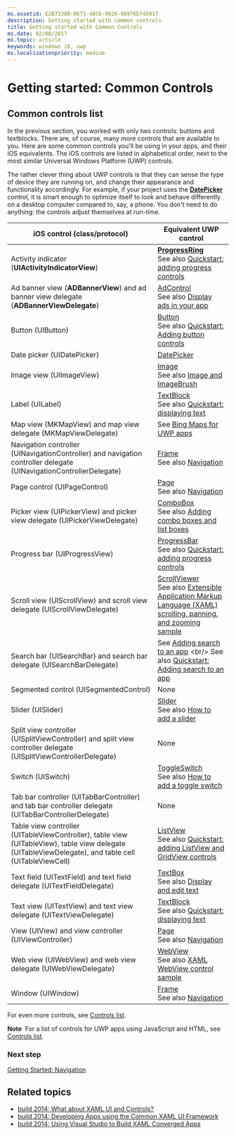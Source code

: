 ```yaml
---
ms.assetid: E2B73380-D673-48C6-9026-96976D745017
description: Getting started with common controls
title: Getting started with Common Controls
ms.date: 02/08/2017
ms.topic: article
keywords: windows 10, uwp
ms.localizationpriority: medium
---
```

# Getting started: Common Controls


## Common controls list

In the previous section, you worked with only two controls: buttons and textblocks. There are, of course, many more controls that are available to you. Here are some common controls you'll be using in your apps, and their iOS equivalents. The iOS controls are listed in alphabetical order, next to the most similar Universal Windows Platform (UWP) controls.

The rather clever thing about UWP controls is that they can sense the type of device they are running on, and change their appearance and functionality accordingly. For example, if your project uses the [**DatePicker**](https://docs.microsoft.com/previous-versions/windows/apps/br211681(v=win.10)) control, it is smart enough to optimize itself to look and behave differently on a desktop computer compared to, say, a phone. You don't need to do anything: the controls adjust themselves at run-time.

| iOS control (class/protocol) | Equivalent UWP control |
|------------------------------|--------------------------------------|
| Activity indicator (**UIActivityIndicatorView**) | [**ProgressRing**](https://docs.microsoft.com/uwp/api/Windows.UI.Xaml.Controls.ProgressRing) <br/> See also [Quickstart: adding progress controls](https://docs.microsoft.com/previous-versions/windows/apps/hh780651(v=win.10)) |
| Ad banner view (**ADBannerView**) and ad banner view delegate (**ADBannerViewDelegate**) | [AdControl](https://docs.microsoft.com/uwp/api/microsoft.advertising.winrt.ui.adcontrol) <br/> See also [Display ads in your app](../monetize/display-ads-in-your-app.md) |
| Button (UIButton) | [Button](https://docs.microsoft.com/uwp/api/Windows.UI.Xaml.Controls.Button) <br/> See also [Quickstart: Adding button controls](https://docs.microsoft.com/previous-versions/windows/apps/jj153346(v=win.10)) |
| Date picker (UIDatePicker) | [DatePicker](https://docs.microsoft.com/previous-versions/windows/apps/br211681(v=win.10)) |
| Image view (UIImageView) | [Image](https://docs.microsoft.com/uwp/api/Windows.UI.Xaml.Controls.Image) <br/> See also [Image and ImageBrush](https://docs.microsoft.com/windows/uwp/controls-and-patterns/images-imagebrushes) |
| Label (UILabel) | [TextBlock](https://docs.microsoft.com/uwp/api/Windows.UI.Xaml.Controls.TextBlock) <br/> See also [Quickstart: displaying text](https://docs.microsoft.com/previous-versions/windows/apps/hh700392(v=win.10)) |
| Map view (MKMapView) and map view delegate (MKMapViewDelegate) | See [Bing Maps for UWP apps](https://msdn.microsoft.com/library/hh846481) |
| Navigation controller (UINavigationController) and navigation controller delegate (UINavigationControllerDelegate) | [Frame](https://docs.microsoft.com/uwp/api/Windows.UI.Xaml.Controls.Frame) <br/> See also [Navigation](https://docs.microsoft.com/windows/uwp/layout/navigation-basics) |
| Page control (UIPageControl) | [Page](https://docs.microsoft.com/uwp/api/Windows.UI.Xaml.Controls.Page) <br/> See also [Navigation](https://docs.microsoft.com/windows/uwp/layout/navigation-basics) |
| Picker view (UIPickerView) and picker view delegate (UIPickerViewDelegate) | [ComboBox](https://docs.microsoft.com/uwp/api/Windows.UI.Xaml.Controls.ComboBox) <br/> See also [Adding combo boxes and list boxes](https://docs.microsoft.com/previous-versions/windows/apps/hh780616(v=win.10)) |
| Progress bar (UIProgressView) | [ProgressBar](https://docs.microsoft.com/uwp/api/Windows.UI.Xaml.Controls.ProgressBar) <br/> See also [Quickstart: adding progress controls](https://docs.microsoft.com/previous-versions/windows/apps/hh780651(v=win.10)) |
| Scroll view (UIScrollView) and scroll view delegate (UIScrollViewDelegate) | [ScrollViewer](https://docs.microsoft.com/uwp/api/Windows.UI.Xaml.Controls.ScrollViewer) <br/>  See also [Extensible Application Markup Language (XAML) scrolling, panning, and zooming sample](https://code.msdn.microsoft.com/windowsapps/xaml-scrollviewer-pan-and-949d29e9) |
| Search bar (UISearchBar) and search bar delegate (UISearchBarDelegate) | See [Adding search to an app](https://docs.microsoft.com/previous-versions/windows/apps/jj130767(v=win.10)) <br/>  See also [Quickstart: Adding search to an app](https://docs.microsoft.com/previous-versions/windows/apps/hh868180(v=win.10)) |
| Segmented control (UISegmentedControl) | None |
| Slider (UISlider) | [Slider](https://docs.microsoft.com/uwp/api/Windows.UI.Xaml.Controls.Slider) <br/>  See also [How to add a slider](https://docs.microsoft.com/previous-versions/windows/apps/hh868197(v=win.10)) |
| Split view controller (UISplitViewController) and split view controller delegate (UISplitViewControllerDelegate) | None |
| Switch (UISwitch) | [ToggleSwitch](https://docs.microsoft.com/uwp/api/Windows.UI.Xaml.Controls.ToggleSwitch) <br/>  See also [How to add a toggle switch](https://docs.microsoft.com/previous-versions/windows/apps/hh868198(v=win.10)) |
| Tab bar controller (UITabBarController) and tab bar controller delegate (UITabBarControllerDelegate) | None |
| Table view controller (UITableViewController), table view (UITableView), table view delegate (UITableViewDelegate), and table cell (UITableViewCell) | [ListView](https://docs.microsoft.com/uwp/api/Windows.UI.Xaml.Controls.ListView) <br/>  See also [Quickstart: adding ListView and GridView controls](https://docs.microsoft.com/previous-versions/windows/apps/hh780650(v=win.10)) |
| Text field (UITextField) and text field delegate (UITextFieldDelegate) | [TextBox](https://docs.microsoft.com/uwp/api/Windows.UI.Xaml.Controls.TextBox) <br/>  See also [Display and edit text](https://docs.microsoft.com/windows/uwp/design/controls-and-patterns/text-controls) |
| Text view (UITextView) and text view delegate (UITextViewDelegate) | [TextBlock](https://docs.microsoft.com/uwp/api/Windows.UI.Xaml.Controls.TextBlock) <br/>  See also [Quickstart: displaying text](https://docs.microsoft.com/previous-versions/windows/apps/hh700392(v=win.10)) |
| View (UIView) and view controller (UIViewController) | [Page](https://docs.microsoft.com/uwp/api/Windows.UI.Xaml.Controls.Page) <br/>  See also [Navigation](https://docs.microsoft.com/windows/uwp/layout/navigation-basics) |
| Web view (UIWebView) and web view delegate (UIWebViewDelegate) | [WebView](https://docs.microsoft.com/uwp/api/Windows.UI.Xaml.Controls.WebView) <br/>  See also [XAML WebView control sample](https://code.msdn.microsoft.com/windowsapps/XAML-WebView-control-sample-58ad63f7) |
| Window (UIWindow) | [Frame](https://docs.microsoft.com/uwp/api/Windows.UI.Xaml.Controls.Frame) <br/>  See also [Navigation](https://docs.microsoft.com/windows/uwp/layout/navigation-basics) |

For even more controls, see [Controls list](https://docs.microsoft.com/windows/uwp/design/controls-and-patterns/).

**Note**  For a list of controls for UWP apps using JavaScript and HTML, see [Controls list](https://docs.microsoft.com/previous-versions/windows/apps/hh465453(v=win.10)).

### Next step

[Getting Started: Navigation](getting-started-navigation.md)

## Related topics

* [build 2014: What about XAML UI and Controls?](https://channel9.msdn.com/Events/Build/2014/2-516)
* [build 2014: Developing Apps using the Common XAML UI Framework](https://channel9.msdn.com/Events/Build/2014/2-507)
* [build 2014: Using Visual Studio to Build XAML Converged Apps](https://channel9.msdn.com/Events/Build/2014/3-591)

